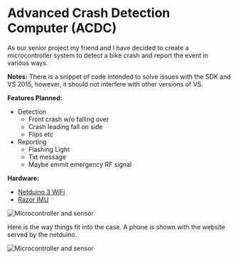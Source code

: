 Advanced Crash Detection Computer (ACDC)
========================================

As our senior project my friend and I have decided to create a microcontroller system to detect a bike crash and report the event in various ways.

**Notes:**
There is a snippet of code intended to solve issues with the SDK and VS 2015, however, it should not interfere with other versions of VS.


**Features Planned:**
* Detection
  * Front crash w/o falling over
  * Crash leading fall on side
  * Flips etc
* Reporting
  * Flashing Light
  * Txt message
  * Maybe emmit emergency RF signal

**Hardware:**
* [Netduino 3 WiFi](http://www.netduino.com/netduino3wifi/specs.htm)
* [Razor IMU](https://www.sparkfun.com/products/10736)

![Microcontroller and sensor](/Photos/hardware.png?raw=true)


Here is the way things fit into the case. A phone is shown with the website served by the netduino.

![Microcontroller and sensor](/Photos/collection.png?raw=true)
